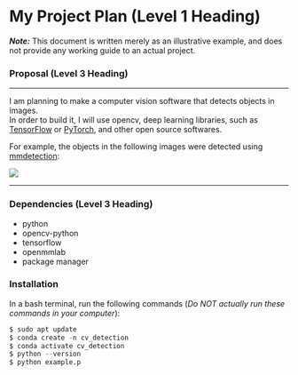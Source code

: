 # My Project Plan (Level 1 Heading)
***Note:*** This document is written merely as an illustrative example, and does not provide
any working guide to an actual project.
### Proposal (Level 3 Heading)
---
I am planning to make a computer vision software that detects objects in images.                  
In order to build it, I will use opencv, deep learning libraries, such as [TensorFlow](https://www.tensorflow.org/?hl=ko)
or [PyTorch](https://pytorch.org/), and other open source softwares.
 
For example, the objects in the following images were detected using [mmdetection](https://github.com/open-mmlab/mmdetection):

![](https://user-images.githubusercontent.com/12907710/137271636-56ba1cd2-b110-4812-8221-b4c120320aa9.png)

---
### Dependencies (Level 3 Heading)
- python
- opencv-python
- tensorflow
- openmmlab
- package manager
### Installation
In a bash terminal, run the following commands (*Do NOT actually run these commands in
your computer*):
```py
$ sudo apt update 
$ conda create -n cv_detection 
$ conda activate cv_detection 
$ python --version 
$ python example.p
```
